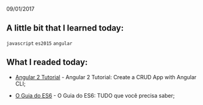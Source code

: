 09/01/2017

## A little bit that I learned today:

`javascript` `es2015` `angular` 

## What I readed today:

* [Angular 2 Tutorial](https://www.sitepoint.com/angular-2-tutorial/) - Angular 2 Tutorial: Create a CRUD App with Angular CLI;

* [O Guia do ES6](https://medium.com/@matheusml/o-guia-do-es6-tudo-que-voc%C3%AA-precisa-saber-8c287876325f#.vzssrmbvk) - O Guia do ES6: TUDO que você precisa saber;

















